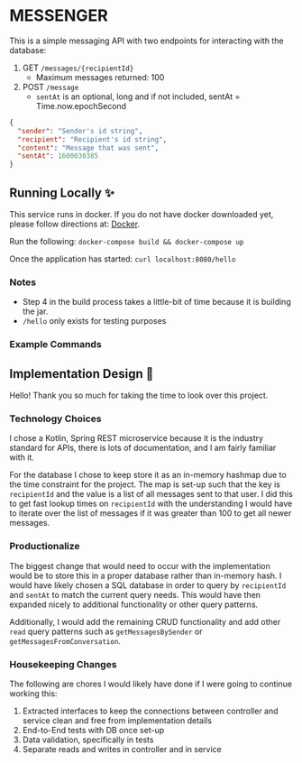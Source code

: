 # MESSENGER

This is a simple messaging API with two endpoints for interacting with the database:
1. GET `/messages/{recipientId}`
    * Maximum messages returned: 100
2. POST `/message` 
    * `sentAt` is an optional, long and if not included, sentAt = Time.now.epochSecond
```json
{
  "sender": "Sender's id string", 
  "recipient": "Recipient's id string", 
  "content": "Message that was sent", 
  "sentAt": 1600030385 
}        
```

## Running Locally :sparkles:
This service runs in docker. If you do not have docker downloaded yet, please follow directions at:
[Docker](https://docs.docker.com/get-docker/).

Run the following:
`docker-compose build && docker-compose up`

Once the application has started:
`curl localhost:8080/hello`

### Notes
* Step 4 in the build process takes a little-bit of time because it is building the jar.
* `/hello` only exists for testing purposes

### Example Commands


## Implementation Design :tada:

Hello! Thank you so much for taking the time to look over this project. 

### Technology Choices
I chose a Kotlin, Spring REST microservice because it is the industry standard for APIs, there is lots of documentation, 
and I am fairly familiar with it.

For the database I chose to keep store it as an in-memory hashmap due to the time constraint for the project. 
The map is set-up such that the key is `recipientId` and the value is a list of all messages sent to that user.  I did 
this to get fast lookup times on `recipientId` 
with the understanding I would have to iterate over the list of messages if it was greater than 100 
to get all newer messages.

### Productionalize 
The biggest change that would need to occur with the implementation would be to store this in a proper database 
rather than in-memory hash. I would have likely chosen a SQL database in order to query by `recipientId` and `sentAt` 
to match the current query needs. This would have then expanded nicely to additional functionality or other query patterns.

Additionally, I would add the remaining CRUD functionality and add other `read` query patterns such as 
`getMessagesBySender` or `getMessagesFromConversation`.

### Housekeeping Changes
The following are chores I would likely have done if I were going to continue working this:
1. Extracted interfaces to keep the connections between controller and service clean and free from implementation details
2. End-to-End tests with DB once set-up
3. Data validation, specifically in tests
4. Separate reads and writes in controller and in service